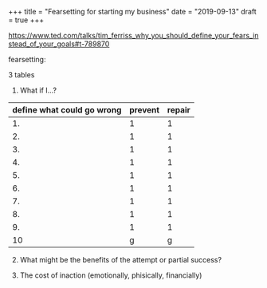 +++
title = "Fearsetting for starting my business"
date = "2019-09-13"
draft = true
+++

https://www.ted.com/talks/tim_ferriss_why_you_should_define_your_fears_instead_of_your_goals#t-789870

fearsetting:

3 tables

1. What if I...?

define what could go wrong | prevent | repair
-|-|-
1.| 1| 1
2.| 1| 1
3.| 1| 1
4.| 1| 1
5.| 1| 1
6.| 1| 1
7.| 1| 1
8.| 1| 1
9.| 1| 1
10| g | g

2. What might be the benefits of the attempt or partial success?

3. The cost of inaction (emotionally, phisically, financially)

